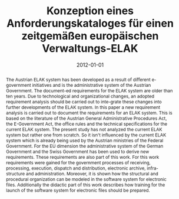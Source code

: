 ---
abstract: The Austrian ELAK system has been developed as a result of different e-government
  initiatives and is the administrative system of the Austrian Government. The document-ed
  requirements for the ELAK system are older than ten years. Due to technological
  and organizational changes, an adopted requirement analysis should be carried out
  to inte-grate these changes into further developments of the ELAK system. In this
  paper a new requirement analysis is carried out to document the requirements for
  an ELAK system. This is based on the literature of the Austrian General Administrative
  Procedures Act, the E-Government Act, the office rules and the technical specifications
  for the current ELAK system. The present study has not analyzed the current ELAK
  system but rather one from scratch. So it isn't influenced by the current ELAK system
  which is already being used by the Austrian ministries of the Federal Government.
  For the EU dimension the administrative system of the German Government and the
  Swiss Government has been used to derive new requirements. These requirements are
  also part of this work. For this work requirements were gained for the government
  processes of receiving, processing, execution, dispatch and distribution, electronic
  archive, infra-structure and administration. Moreover, it is shown how the structural
  and procedural organization can be modeled in the software system for electronic
  files. Additionally the didactic part of this work describes how training for the
  launch of the software system for electronic files should be prepared.
authors:
- Tanja Starzinger
date: '2012-01-01'
featured: false
links:
- name: Publik
  url: https://publik.tuwien.ac.at/showentry.php?ID=215604&lang=1
publication_types:
- '7'
publishDate: '2012-01-01'
title: Konzeption eines Anforderungskataloges für einen zeitgemäßen europäischen Verwaltungs-ELAK
url_pdf: ''
---